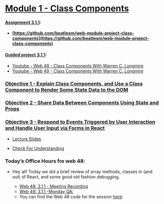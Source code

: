 # [Module 1 - Class Components](./Objects/Object_1.md)

#### [Assignment 3.1.1](./Assign311/README.md):

-   **[https://github.com/beatlesm/web-module-project-class-components](https://github.com/beatlesm/web-module-project-class-components)**
   
#### [Guided project 3.1.1](./Guided311):

-   [Youtube - Web 48 - Class Components With Warren C. Longmire](https://www.youtube.com/watch?v=Nc4-l2NrOD4)
-   [Youtube - Web 49 - Class Components With Warren C. Longmire](https://youtu.be/_WCVNOl3YP4)

### [Objective 1 - Explain Class Components, and Use a Class Component to Render Some State Data to the DOM](./Objects/Object_1.md)

### [Objective 2 - Share Data Between Components Using State and Props](./Objects/Object_2.md)

### [Objective 3 - Respond to Events Triggered by User Interaction and Handle User Input via Forms in React](./Objects/Object_3.md)

-   [Lecture Slides](https://docs.google.com/presentation/d/1OVVjER35KhqjXIW-MD_n6hHubpX5_AruuFfv_Yg6Wb0/edit?usp=sharing)

- 	[Check For Understanding](./Objects/Understanding.md)

### Today’s Office Hours fro web 48:

-	Hey all! Today we did a brief review of array methods, classes in (and out) of React, and some good old fashion debugging.

	-	[Web 48: 3.1.1 - Meeting Recording](https://lambdaschool.zoom.us/rec/share/y--FjsRZE6gICVZnuU3zDLIDCz_qbYUg_H0w1zTboroyYtCWPP038AKnUK73Ztac.tkS4VgMxQPMh8uB_)
	-	[Web 49: 3.1.1 -Monday QA: ](https://bloomtech.zoom.us/rec/share/GG8XmFWPEzoLzo_rGYXlQOqao9p25QqaILEKznRNiP1x8RveT0ZCNCw-lMt8IPHM.i19Ib7zGA9vgTXRV)
	-	You can find the Web 48 code for the session [here](https://codesandbox.io/s/quiet-mountain-08rxn?file=/src/App.js):



